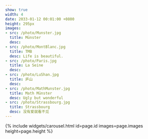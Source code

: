 ```yaml
---
show: true
width: 4
date: 2033-01-12 00:01:00 +0800
height: 295px
images:
- src: /photo/Munster.jpg
  title: Münster
  desc: 
- src: /photo/MontBlanc.jpg
  title: TMB
  desc: Life is beautiful.
- src: /photo/Paris.jpg
  title: La Seine
  desc: 
- src: /photo/LuShan.jpg
  title: 庐山
  desc:
- src: /photo/MathMunster.jpg
  title: Math Münster
  desc: Ugly but wonderful
- src: /photo/Strassbourg.jpg
  title: Strassbourg
  desc: 没有爱就看不见
---
```


{% include widgets/carousel.html id=page.id images=page.images height=page.height %}
